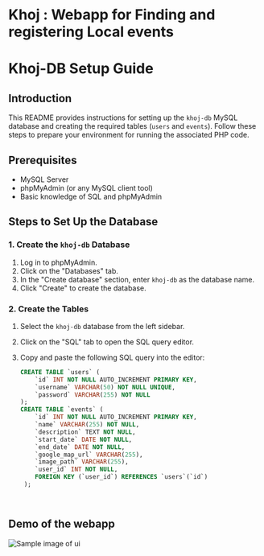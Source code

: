 # Khoj : Webapp for Finding and registering Local events



# Khoj-DB Setup Guide

## Introduction

This README provides instructions for setting up the `khoj-db` MySQL database and creating the required tables (`users` and `events`). Follow these steps to prepare your environment for running the associated PHP code.

## Prerequisites

- MySQL Server
- phpMyAdmin (or any MySQL client tool)
- Basic knowledge of SQL and phpMyAdmin

## Steps to Set Up the Database

### 1. Create the `khoj-db` Database

1. Log in to phpMyAdmin.
2. Click on the "Databases" tab.
3. In the "Create database" section, enter `khoj-db` as the database name.
4. Click "Create" to create the database.

### 2. Create the Tables

1. Select the `khoj-db` database from the left sidebar.
2. Click on the "SQL" tab to open the SQL query editor.
3. Copy and paste the following SQL query into the editor:

   ```sql
   CREATE TABLE `users` (
       `id` INT NOT NULL AUTO_INCREMENT PRIMARY KEY,
       `username` VARCHAR(50) NOT NULL UNIQUE,
       `password` VARCHAR(255) NOT NULL
   );
   CREATE TABLE `events` (
       `id` INT NOT NULL AUTO_INCREMENT PRIMARY KEY,
       `name` VARCHAR(255) NOT NULL,
       `description` TEXT NOT NULL,
       `start_date` DATE NOT NULL,
       `end_date` DATE NOT NULL,
       `google_map_url` VARCHAR(255),
       `image_path` VARCHAR(255),
       `user_id` INT NOT NULL,
       FOREIGN KEY (`user_id`) REFERENCES `users`(`id`)
    );

 
## Demo of the webapp 

![Sample image of ui](images/sample.png)
